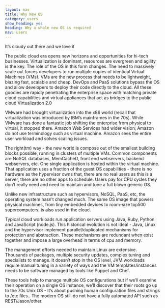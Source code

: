 ```yaml
---
layout: nav
title: Why New OS
category: users
show_heading: yes
heading: Why a whole new OS is required
nav: users
---
```


It’s cloudy out there and we love it

The public cloud era opens new horizons and opportunities for hi-tech businesses. Virtualization is dominant, resources are evergreen and agility is the key. The role of the OS in this form changes. The need to massively scale out forces developers to run multiple copies of identical Virtual Machines (VMs). VMs are the new process that needs to be lightweight, blazing fast, scalable and cheap. DevOps and PaaS solutions bypass the OS and allow developers to deploy their code directly to the cloud. All these goodies are rapidly penetrating the enterprise space with matching private cloud capabilities and virtual appliances that act as bridges to the public cloud
Virtualization 2.0

<!--more-->

VMware had brought virtualization into the x86 world (recall that virtualization was introduced by IBM’s mainframes in the 70s). While VMware has done a fantastic job shifting the enterprise from physical to virtual, it stopped there. Amazon Web Services had wider vision; Amazon do not use terminology such as virtual machine. Amazon sees the entire user workload and solves scaling issues.



The right(tm) way - the new world is compose out of the smallest building blocks possible, running in clusters of multiple VMs. Common components are NoSQL databases, MemCacheD, front end webservers, backend webservers, etc. One single application is hosted within the virtual machine. That application uses a fraction of the guest OS capabilities - there is no hardware as the hypervisor owns that, there are no real users as this is a server, there are no other apps to schedule. Users pay for CPU cycles they don’t really need and need to maintain and tune a full blown generic OS.



Unlike new infrastructure such as hypervisors, NoSQL, PaaS, etc, the operating system hasn’t changed much. The same OS image that powers physical machines, from tiny embedded devices to room-size top500 supercomputers, is also used in the cloud.

Typical cloud workloads run application servers using Java, Ruby, Python and JavaScript (node.js). This historical evolution is not ideal - Java, Linux and the hypervisor implement parallel/duplicated mechanisms for protection and abstraction. These mechanisms are redundant when exist together and impose a large overhead in terms of cpu and memory.



The management efforts needed to maintain Linux are extensive. Thousands of packages, multiple security updates, complex tuning and specialists to manage. It doesn’t stop in the OS level, JVM workloads require manual tuning in a variety of ways and the VM templates/instances needs to be software managed by tools like Puppet and Chef.



These tools help to manage multiple OS configurations but if we’ll examine their operation on a single OS instance, we’ll discover that their roots go up to the 70s Unix OS - It’s about pushing human configuration files and strings to /etc files.. The modern OS still do not have a fully automated API such as REST/Jason/other.
